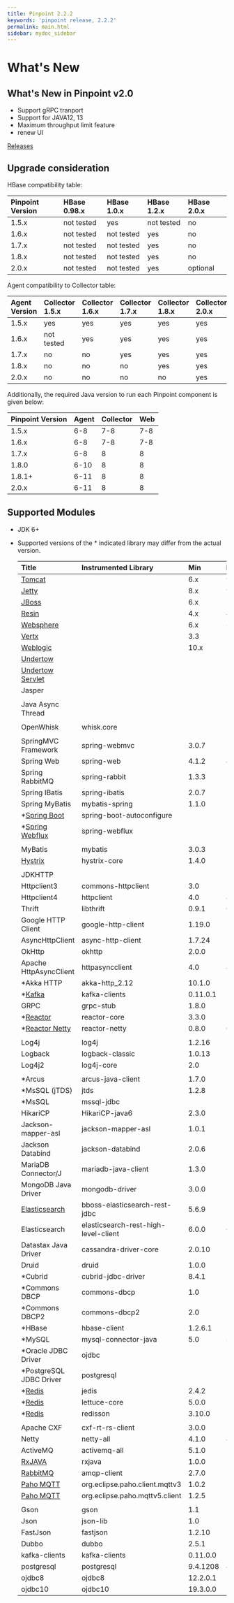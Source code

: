```yaml
---
title: Pinpoint 2.2.2
keywords: 'pinpoint release, 2.2.2'
permalink: main.html
sidebar: mydoc_sidebar
---
```


# What's New

## What's New in Pinpoint v2.0

* Support gRPC tranport
* Support for JAVA12, 13
* Maximum throughput limit feature
* renew UI

[Releases](https://github.com/pinpoint-apm/pinpoint/releases)

## Upgrade consideration

HBase compatibility table:

| Pinpoint Version | HBase 0.98.x | HBase 1.0.x | HBase 1.2.x | HBase 2.0.x |
| :--- | :--- | :--- | :--- | :--- |
| 1.5.x | not tested | yes | not tested | no |
| 1.6.x | not tested | not tested | yes | no |
| 1.7.x | not tested | not tested | yes | no |
| 1.8.x | not tested | not tested | yes | no |
| 2.0.x | not tested | not tested | yes | optional |

Agent compatibility to Collector table:

| Agent Version | Collector 1.5.x | Collector 1.6.x | Collector 1.7.x | Collector 1.8.x | Collector 2.0.x |
| :--- | :--- | :--- | :--- | :--- | :--- |
| 1.5.x | yes | yes | yes | yes | yes |
| 1.6.x | not tested | yes | yes | yes | yes |
| 1.7.x | no | no | yes | yes | yes |
| 1.8.x | no | no | no | yes | yes |
| 2.0.x | no | no | no | no | yes |

Additionally, the required Java version to run each Pinpoint component is given below:

| Pinpoint Version | Agent | Collector | Web |
| :--- | :--- | :--- | :--- |
| 1.5.x | 6-8 | 7-8 | 7-8 |
| 1.6.x | 6-8 | 7-8 | 7-8 |
| 1.7.x | 6-8 | 8 | 8 |
| 1.8.0 | 6-10 | 8 | 8 |
| 1.8.1+ | 6-11 | 8 | 8 |
| 2.0.x | 6-11 | 8 | 8 |

## Supported Modules

* JDK 6+
* Supported versions of the \* indicated library may differ from the actual version.

  | Title | Instrumented Library | Min | Max | Comment |  |
  | :--- | :--- | :--- | :--- | :--- | :--- |
  | [Tomcat](https://github.com/pinpoint-apm/pinpoint/tree/master/plugins/tomcat) |  | 6.x | 9.x |  |  |
  | [Jetty](https://github.com/pinpoint-apm/pinpoint/tree/master/plugins/jetty) |  | 8.x | 9.x |  |  |
  | [JBoss](https://github.com/pinpoint-apm/pinpoint/tree/master/plugins/jboss) |  | 6.x | 7.x |  |  |
  | [Resin](https://github.com/pinpoint-apm/pinpoint/tree/master/plugins/resin) |  | 4.x | 4.x |  |  |
  | [Websphere](https://github.com/pinpoint-apm/pinpoint/tree/master/plugins/websphere) |  | 6.x | 8.x |  |  |
  | [Vertx](https://github.com/pinpoint-apm/pinpoint/tree/master/plugins/vertx) |  | 3.3 | 3.5 |  |  |
  | [Weblogic](https://github.com/pinpoint-apm/pinpoint/tree/master/plugins/weblogic) |  | 10.x | 12.x |  |  |
  | [Undertow](https://github.com/pinpoint-apm/pinpoint/tree/master/plugins/undertow) |  |  |  |  |  |
  | [Undertow Servlet](https://github.com/pinpoint-apm/pinpoint/tree/master/plugins/undertow-servlet) |  |  |  |  |  |
  | Jasper |  |  |  |  |  |
  |  |  |  |  |  |  |
  | Java Async Thread |  |  |  |  |  |
  |  |  |  |  |  |  |
  | OpenWhisk | whisk.core |  |  |  |  |
  |  |  |  |  |  |  |
  | SpringMVC Framework | spring-webmvc | 3.0.7 | 5.3.6 |  |  |
  | Spring Web | spring-web | 4.1.2 | 4.3.30 |  |  |
  | Spring RabbitMQ | spring-rabbit | 1.3.3 | 2.2.16 |  |  |
  | Spring IBatis | spring-ibatis | 2.0.7 | 2.0.8 |  |  |
  | Spring MyBatis | mybatis-spring | 1.1.0 | 1.3.3 |  |  |
  | \*[Spring Boot](https://github.com/pinpoint-apm/pinpoint/tree/master/plugins/spring-boot) | spring-boot-autoconfigure |  |  |  |  |
  | \*[Spring Webflux](https://github.com/pinpoint-apm/pinpoint/tree/master/plugins/spring-webflux) | spring-webflux |  |  |  |  |
  |  |  |  |  |  |  |
  | MyBatis | mybatis | 3.0.3 | 3.3.1 |  |  |
  | [Hystrix](https://github.com/pinpoint-apm/pinpoint/tree/master/plugins/hystrix) | hystrix-core | 1.4.0 | 1.5.18 |  |  |
  |  |  |  |  |  |  |
  | JDKHTTP |  |  |  |  |  |
  | Httpclient3 | commons-httpclient | 3.0 | 3.1 |  |  |
  | Httpclient4 | httpclient | 4.0 | 4.5.4 |  |  |
  | Thrift | libthrift | 0.9.1 | 0.14.1 |  |  |
  | Google HTTP Client | google-http-client | 1.19.0 | 1.39.2 |  |  |
  | AsyncHttpClient | async-http-client | 1.7.24 | 1.8.17 |  |  |
  | OkHttp | okhttp | 2.0.0 | 3.3.1 |  |  |
  | Apache HttpAsyncClient | httpasyncclient | 4.0 | 4.1.3 |  |  |
  | \*Akka HTTP | akka-http\_2.12 | 10.1.0 | 10.1.x |  |  |
  | \*[Kafka](https://github.com/pinpoint-apm/pinpoint/tree/master/plugins/kafka) | kafka-clients | 0.11.0.1 |  |  |  |
  | GRPC | grpc-stub | 1.8.0 | 1.37.0 |  |  |
  | \*[Reactor](https://github.com/pinpoint-apm/pinpoint/tree/master/plugins/reactor) | reactor-core | 3.3.0 | 3.3.1 |  |  |
  | \*[Reactor Netty](https://github.com/pinpoint-apm/pinpoint/tree/master/plugins/reactor-netty) | reactor-netty | 0.8.0 | 0.9.2 |  |  |
  |  |  |  |  |  |  |
  | Log4j | log4j | 1.2.16 | 1.2.17 |  |  |
  | Logback | logback-classic | 1.0.13 | 1.2.3 |  |  |
  | Log4j2 | log4j-core | 2.0 | 2.12.1 |  |  |
  |  |  |  |  |  |  |
  | \*Arcus | arcus-java-client | 1.7.0 | 1.11.4 |  |  |
  | \*MsSQL \(jTDS\) | jtds | 1.2.8 |  |  |  |
  | \*MsSQL | mssql-jdbc |  |  |  |  |
  | HikariCP | HikariCP-java6 | 2.3.0 | 2.3.13 |  |  |
  | Jackson-mapper-asl | jackson-mapper-asl | 1.0.1 | 1.8.11 |  |  |
  | Jackson Databind | jackson-databind | 2.0.6 | 2.12.3 |  |  |
  | MariaDB Connector/J | mariadb-java-client | 1.3.0 | 2.7.2 |  |  |
  | MongoDB Java Driver | mongodb-driver | 3.0.0 | 3.12.8 |  |  |
  | [Elasticsearch](https://github.com/pinpoint-apm/pinpoint/tree/master/plugins/elasticsearch-bboss) | bboss-elasticsearch-rest-jdbc | 5.6.9 | 5.8.2 |  |  |
  | Elasticsearch | elasticsearch-rest-high-level-client | 6.0.0 | 6.8.15 |  |  |
  | Datastax Java Driver | cassandra-driver-core | 2.0.10 | 3.11.0 |  |  |
  | Druid | druid | 1.0.0 | 1.2.6 |  |  |
  | \*Cubrid | cubrid-jdbc-driver | 8.4.1 | 10.0.0 |  |  |
  | \*Commons DBCP | commons-dbcp | 1.0 | 1.4 |  |  |
  | \*Commons DBCP2 | commons-dbcp2 | 2.0 | 2.5.0 |  |  |
  | \*HBase | hbase-client | 1.2.6.1 | 1.2.6.1 |  |  |
  | \*MySQL | mysql-connector-java | 5.0 | 8.x |  |  |
  | \*Oracle JDBC Driver | ojdbc |  |  |  |  |
  | \*PostgreSQL JDBC Driver | postgresql |  |  |  |  |
  | \*[Redis](https://github.com/pinpoint-apm/pinpoint/tree/master/plugins/redis) | jedis | 2.4.2 |  |  |  |
  | \*[Redis](https://github.com/pinpoint-apm/pinpoint/tree/master/plugins/redis-lettuce) | lettuce-core | 5.0.0 | 5.1.2 |  |  |
  | \*[Redis](https://github.com/pinpoint-apm/pinpoint/tree/master/plugins/redis-redisson) | redisson | 3.10.0 | 3.10.4 |  |  |
  |  |  |  |  |  |  |
  | Apache CXF | cxf-rt-rs-client | 3.0.0 | 3.4.3 |  |  |
  | Netty | netty-all | 4.1.0 | 4.1.63 |  |  |
  | ActiveMQ | activemq-all | 5.1.0 | 5.16.1 |  |  |
  | [RxJAVA](https://github.com/pinpoint-apm/pinpoint/tree/master/plugins/rxjava) | rxjava | 1.0.0 | 1.3.8 |  |  |
  | [RabbitMQ](https://github.com/pinpoint-apm/pinpoint/tree/master/plugins/rabbitmq) | amqp-client | 2.7.0 | 5.12.0 |  |  |
  | [Paho MQTT](https://github.com/pinpoint-apm/pinpoint/tree/master/plugins/paho-mqtt) | org.eclipse.paho.client.mqttv3 | 1.0.2 | 1.2.5 |  |  |
  | [Paho MQTT](https://github.com/pinpoint-apm/pinpoint/tree/master/plugins/paho-mqtt) | org.eclipse.paho.mqttv5.client | 1.2.5 | 1.2.5 |  |  |
  |  |  |  |  |  |  |
  | Gson | gson | 1.1 | 2.8.3 |  |  |
  | Json | json-lib | 1.0 | 2.2.2 |  |  |
  | FastJson | fastjson | 1.2.10 | 1.2.76 |  |  |
  | Dubbo | dubbo | 2.5.1 | 2.6.9 |  |  |
  | kafka-clients | kafka-clients | 0.11.0.0 | 2.6.1 |  |  |
  | postgresql | postgresql | 9.4.1208 | 42.2.19 |  |  |
  | ojdbc8 | ojdbc8 | 12.2.0.1 | 21.1.0.0 |  |  |
  | ojdbc10 | ojdbc10 | 19.3.0.0 | 19.10.0.0 |  |  |

